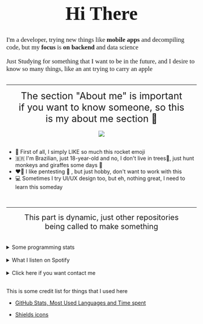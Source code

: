 <!-- markdownlint-disable MD033 -->
<!-- markdownlint-disable MD041 -->

<div style="display:flex; flex-direction: column;justify-content:space-between; align-items:center">

<strong style="font-size:50px; font-family: Georgia;border-bottom:1px solid white">Hi There</strong>

<div style="font-size: 17px; font-family: Verdana">
  <p>I'm a developer, trying new things like <b>mobile apps</b> and decompiling code, but my <b>focus</b> is <b>on backend</b> and data science</p>
  <p>Just Studying for something that I want to be in the future, and I desire to know so many things, like an ant trying to carry an apple 🐜🍎</p>
</div>
</div>

---

<p style="font-size:25px; text-align:center; margin: 0px 30px">The section "About me" is important if you want to know someone, so this is my about me section 🐹</p>

<br/>

<div style="display:flex; justify-content:center">
<img src="https://github-readme-stats.vercel.app/api?username=UR4N0-235&show_icons=true&hide_rank=true&theme=dark" />
</div>

<br/>

- 🚀 First of all, I simply LIKE so much this rocket emoji
- 🇧🇷 I'm Brazilian, just 18-year-old and no, I don't live in trees🌴, just hunt monkeys and giraffes some days 👀
- ❤️‍🔥 I like pentesting 💂 , but just hobby, don't want to work with this
- 💻 Sometimes I try UI/UX design too, but eh, nothing great, I need to learn this someday

<br/>

---

<p style="font-size:20px; text-align:center; margin: 0px 30px">This part is dynamic, just other repositories being called to make something</p>

<br/>
<br/>

<details>
<summary>Some programming stats</summary>

<br/>

Here is the time that I had spent working in some projects, using [Android Studio](https://developer.android.com/studio) or [Visual Code](https://code.visualstudio.com/), nothing really WOW so many times, but I try my best

<br/>

<div style="display:flex; justify-content:center">
<img src="https://github-readme-status-jtfk2r4qo-ur4n0-235.vercel.app/api/wakatime?username=UR4N0&theme=dark"/>
</div>

<br/>

## And here, some of the languages that I can program

<br/>

<div style="display:flex; flex-direction: column; align-items:center">

>**Warning**
>This considers all project files, including automatically generated files, do not use the above data as a metric or experience level!

<br/>

<div>
    <img src="https://github-readme-stats.vercel.app/api/top-langs/?username=UR4N0-235&langs_count=10&layout=compact&theme=dark" />
</div>
</div>

</details>

<br/>

<details>
<summary>What I listen on Spotify</summary>

<br/>

<div style="display:flex; justify-content:center">
<img algin="center" src="https://spotify-recently-played-readme.vercel.app/api?user=n9inrvfq1easw4ij0tjmkrksv&count=6"/>
</div>

</details>

<br/>

<details>
<summary>Click here if you want contact me</summary>
<div style="font-family: Verdana; display: flex; justify-content:space-between; align-items: center; flex-direction: column">
    <h2 align="center">Thanks for trying to contact me, use anything that you want</h2>
    <div align="center">
        <a href="https://www.instagram.com/92.88.7.8/" target="_blank">
            <img src="https://img.shields.io/badge/-Instagram-%230077B5?style=for-the-badge&logo=instagram&logoColor=white" target="_blank">
        </a>
        <a href="https://www.linkedin.com/in/matheus-fernandes-2a1595204" target="_blank">
            <img src="https://img.shields.io/badge/-LinkedIn-%230077B5?style=for-the-badge&logo=linkedin&logoColor=white" target="_blank">
        </a>
        <a href="https://twitter.com/UR4N0_235" target="_blank">
            <img src="https://img.shields.io/badge/-Twitter-%230077B5?style=for-the-badge&logo=twitter&logoColor=white" target="_blank">
        </a>
        <a href="https://linktr.ee/matheusverginio" target="_blank">
            <img src="https://img.shields.io/badge/-Linktree-%230077B5?style=for-the-badge&logo=linktree&logoColor=white" alt="Linktree" />
        </a>
    </div>
    <div align="center">
        <a href="https://open.spotify.com/user/n9inrvfq1easw4ij0tjmkrksv?si=78vwovQ7QO2OfMMLzz_Klg&utm_source=copy-link" target="_blank">
            <img src="https://img.shields.io/badge/-Spotify-%230077B5?style=for-the-badge&logo=spotify&logoColor=white" target="_blank">
        </a>
        <a href="https://www.codingame.com/profile/f06b1646bf9ecd015db52500cbe72be32008793" target="_blank">
            <img src="https://img.shields.io/badge/-CodinGame-%230077B5?style=for-the-badge&logo=codingame&logoColor=white" target="_blank">
        </a>
        <a href="https://tryhackme.com/p/UR4N0" target="_blank">
            <img src="https://img.shields.io/badge/-TryHackMe-%230077B5?style=for-the-badge&logo=tryhackme&logoColor=white" target="_blank">
        </a>
    </div>
    <p align="justify">On Twitter or Instagram, is nothing professional, please don't use anything on this medias as metric for any recruiter test</p>
</div>
</details>

<br/>

This is some credit list for things that I used here

- [GitHub Stats, Most Used Languages and Time spent](https://github.com/anuraghazra/github-readme-stats/)

- [Shields icons](https://img.shields.io/badge/)
